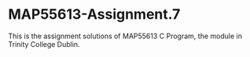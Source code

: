 # MAP55613-Assignment.7
This is the assignment solutions of MAP55613 C Program, the module in Trinity College Dublin.
